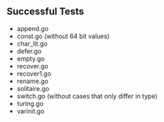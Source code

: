 Successful Tests
----------------

- append.go
- const.go (without 64 bit values)
- char_lit.go
- defer.go
- empty.go
- recover.go
- recover1.go
- rename.go
- solitaire.go
- switch.go (without cases that only differ in type)
- turing.go
- varinit.go
